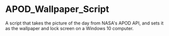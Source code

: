 # APOD_Wallpaper_Script
A script that takes the picture of the day from NASA's APOD API, and sets it as the wallpaper and lock screen on a Windows 10 computer.

